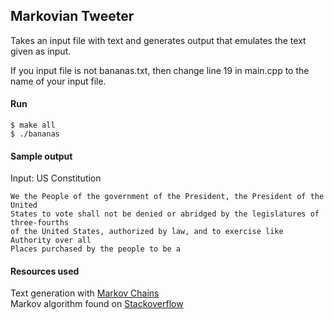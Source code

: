 ## Markovian Tweeter
Takes an input file with text and generates output that emulates the text given as input.

If you input file is not bananas.txt, then change line 19 in main.cpp to the name of your input file.

#### Run

    $ make all
    $ ./bananas

#### Sample output
Input: US Constitution
```
We the People of the government of the President, the President of the United 
States to vote shall not be denied or abridged by the legislatures of three-fourths
of the United States, authorized by law, and to exercise like Authority over all
Places purchased by the people to be a 
```
#### Resources used

Text generation with [Markov Chains](https://hackernoon.com/automated-text-generator-using-markov-chain-de999a41e047) \
Markov algorithm found on [Stackoverflow](https://stackoverflow.com/questions/4081662/explain-markov-chain-algorithm-in-laymans-terms)
